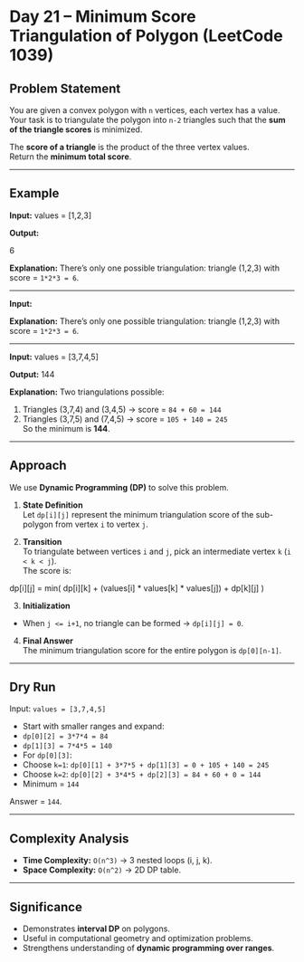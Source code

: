 # Day 21 – Minimum Score Triangulation of Polygon (LeetCode 1039)

## Problem Statement
You are given a convex polygon with `n` vertices, each vertex has a value.  
Your task is to triangulate the polygon into `n-2` triangles such that the **sum of the triangle scores** is minimized.  

The **score of a triangle** is the product of the three vertex values.  
Return the **minimum total score**.

---

## Example
**Input:**
values = [1,2,3]

**Output:**

6

**Explanation:**
There’s only one possible triangulation: triangle (1,2,3) with score = `1*2*3 = 6`.

---

**Input:**

**Explanation:**
There’s only one possible triangulation: triangle (1,2,3) with score = `1*2*3 = 6`.

---

**Input:**
values = [3,7,4,5]


**Output:**
144


**Explanation:**
Two triangulations possible:
1. Triangles (3,7,4) and (3,4,5) → score = `84 + 60 = 144`
2. Triangles (3,7,5) and (7,4,5) → score = `105 + 140 = 245`  
So the minimum is **144**.

---

## Approach
We use **Dynamic Programming (DP)** to solve this problem.

1. **State Definition**  
   Let `dp[i][j]` represent the minimum triangulation score of the sub-polygon from vertex `i` to vertex `j`.

2. **Transition**  
   To triangulate between vertices `i` and `j`, pick an intermediate vertex `k` (`i < k < j`).  
   The score is:


dp[i][j] = min(
dp[i][k] + (values[i] * values[k] * values[j]) + dp[k][j]
)


3. **Initialization**  
- When `j <= i+1`, no triangle can be formed → `dp[i][j] = 0`.

4. **Final Answer**  
The minimum triangulation score for the entire polygon is `dp[0][n-1]`.

---

## Dry Run
Input: `values = [3,7,4,5]`

- Start with smaller ranges and expand:
- `dp[0][2] = 3*7*4 = 84`
- `dp[1][3] = 7*4*5 = 140`
- For `dp[0][3]`:
- Choose `k=1`: `dp[0][1] + 3*7*5 + dp[1][3] = 0 + 105 + 140 = 245`
- Choose `k=2`: `dp[0][2] + 3*4*5 + dp[2][3] = 84 + 60 + 0 = 144`
- Minimum = `144`

Answer = `144`.

---

## Complexity Analysis
- **Time Complexity:** `O(n^3)` → 3 nested loops (i, j, k).  
- **Space Complexity:** `O(n^2)` → 2D DP table.

---

## Significance
- Demonstrates **interval DP** on polygons.  
- Useful in computational geometry and optimization problems.  
- Strengthens understanding of **dynamic programming over ranges**.



